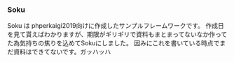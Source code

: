 ### Soku

Soku は phperkaigi2019向けに作成したサンプルフレームワークです。
作成日を見て貰えばわかりますが、期限がギリギリで資料もまとまってないなか作ってた為気持ちの焦りを込めてSokuにしました。
因みにこれを書いている時点でまだ資料はできてないです。ガッハッハ





